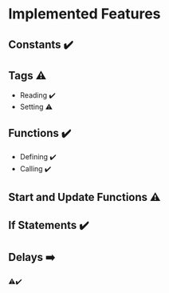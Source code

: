 # Implemented Features
## Constants ✔️
## Tags ⚠️
- Reading ✔️
- Setting ⚠️
## Functions ✔️
- Defining ✔️
- Calling ✔️
## Start and Update Functions ⚠️
## If Statements ✔️
## Delays ➡️

⚠️✔️